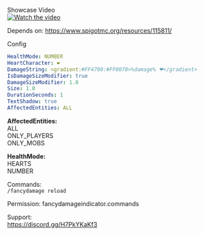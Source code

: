 Showcase Video  
[![Watch the video](https://img.youtube.com/vi/7XsK_TypFbU/0.jpg)](https://www.youtube.com/watch?time_continue=18&v=7XsK_TypFbU&embeds_referring_euri=https%3A%2F%2Fwww.spigotmc.org%2F&source_ve_path=MzY4NDIsMzY4NDIsMzY4NDIsMjg2NjY&feature=emb_logo)

Depends on: https://www.spigotmc.org/resources/115811/

Config
```yml
HealthMode: NUMBER
HeartCharacter: ❤
DamageString: <gradient:#FF4700:#FF0070>%damage% ❤</gradient>
IsDamageSizeModifier: true
DamageSizeModifier: 1.0
Size: 1.0
DurationSeconds: 1
TextShadow: true
AffectedEntities: ALL
```

**AffectedEntities:**  
ALL   
ONLY_PLAYERS  
ONLY_MOBS  

**HealthMode:**  
HEARTS  
NUMBER   

Commands:  
`/fancydamage reload`

Permission: fancydamageindicator.commands

Support:  
https://discord.gg/H7PkYKaKf3
